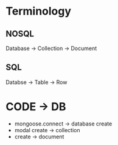 # Terminology 
## NOSQL
Database -> Collection -> Document
## SQL
Databse  -> Table      -> Row

# CODE             ->        DB
- mongoose.connect -> database create
- modal create     -> collection
- create           -> document


